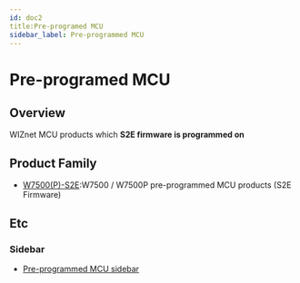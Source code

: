 ```yaml
---
id: doc2
title:Pre-programed MCU
sidebar_label: Pre-programmed MCU
---
```

# Pre-programed MCU

## Overview
WIZnet MCU products which **S2E firmware is programmed on**

## Product Family

 * [W7500(P)-S2E](W7500-S2E.md):W7500 / W7500P pre-programmed MCU products (S2E Firmware)

## Etc 

### Sidebar
 
 * [Pre-programmed MCU sidebar](Pre-programmed-MCU-sidebar)
